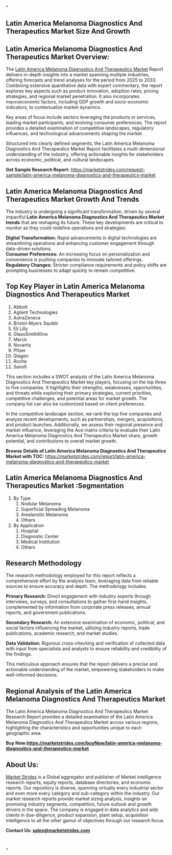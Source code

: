 "<h2>Latin America Melanoma Diagnostics And Therapeutics Market Size And Growth</h2>
<h2>Latin America Melanoma Diagnostics And Therapeutics Market Overview:</h2>
<p>The <a href=https://marketstrides.com/report/latin-america-melanoma-diagnostics-and-therapeutics-market>Latin America Melanoma Diagnostics And Therapeutics Market</a><strong> </strong>Report delivers in-depth insights into a market spanning multiple industries, offering forecasts and trend analyses for the period from 2025 to 2033. Combining extensive quantitative data with expert commentary, the report explores key aspects such as product innovation, adoption rates, pricing strategies, and regional market penetration. It also incorporates macroeconomic factors, including GDP growth and socio-economic indicators, to contextualize market dynamics.</p>
<p>Key areas of focus include sectors leveraging the products or services, leading market participants, and evolving consumer preferences. The report provides a detailed examination of competitive landscapes, regulatory influences, and technological advancements shaping the market.</p>
<p>Structured into clearly defined segments, the Latin America Melanoma Diagnostics And Therapeutics Market Report facilitates a multi-dimensional understanding of the industry, offering actionable insights for stakeholders across economic, political, and cultural landscapes.</p>
<p><strong>Get Sample Research Report:</strong> <a href=https://marketstrides.com/request-sample/latin-america-melanoma-diagnostics-and-therapeutics-market>https://marketstrides.com/request-sample/latin-america-melanoma-diagnostics-and-therapeutics-market</a></p>
<h2>Latin America Melanoma Diagnostics And Therapeutics Market Growth And Trends</h2>
<p>The industry is undergoing a significant transformation, driven by several impactful <strong>Latin America Melanoma Diagnostics And Therapeutics Market trends</strong> that are reshaping its future. These key developments are critical to monitor as they could redefine operations and strategies:</p>
<p><strong>Digital Transformation:</strong> Rapid advancements in digital technologies are streamlining operations and enhancing customer engagement through data-driven solutions.<br /><strong>Consumer Preferences:</strong> An increasing focus on personalization and convenience is pushing companies to innovate tailored offerings.<br /><strong>Regulatory Changes:</strong> Stricter compliance requirements and policy shifts are prompting businesses to adapt quickly to remain competitive.</p>
<h2>Top Key Player in Latin America Melanoma Diagnostics And Therapeutics Market</h2>
<p><ol> 
<li>Abbott</li> 
<li>Agilent Technologies</li> 
<li>AstraZeneca</li> 
<li>Bristol-Myers Squibb</li> 
<li>Eli Lilly</li> 
<li>GlaxoSmithKline</li> 
<li>Merck</li> 
<li>Novartis</li> 
<li>Pfizer</li> 
<li>Qiagen</li> 
<li>Roche</li> 
<li>Sanofi</li> 
</ol></p>
<p>This section includes a SWOT analysis of the Latin America Melanoma Diagnostics And Therapeutics Market  key players, focusing on the top three to five companies. It highlights their strengths, weaknesses, opportunities, and threats while exploring their primary strategies, current priorities, competitive challenges, and potential areas for market growth. The company list can also be customized based on client preferences.</p>
<p>In the competitive landscape section, we rank the top five companies and analyze recent developments, such as partnerships, mergers, acquisitions, and product launches. Additionally, we assess their regional presence and market influence, leveraging the Ace matrix criteria to evaluate their Latin America Melanoma Diagnostics And Therapeutics Market share, growth potential, and contributions to overall market growth.</p>
<p><strong>Browse Details of Latin America Melanoma Diagnostics And Therapeutics Market with TOC:</strong> <a href=https://marketstrides.com/report/latin-america-melanoma-diagnostics-and-therapeutics-market>https://marketstrides.com/report/latin-america-melanoma-diagnostics-and-therapeutics-market</a></p>
<h2>Latin America Melanoma Diagnostics And Therapeutics Market :Segmentation</h2>
<p><ol> 
<li>By Type 
<ol> 
<li>Nodular Melanoma</li> 
<li>Superficial Spreading Melanoma</li> 
<li>Amelanotic Melanoma</li> 
<li>Others</li> 
</ol> 
</li> 
<li>By Application 
<ol> 
<li>Hospital</li> 
<li>Diagnostic Center</li> 
<li>Medical Institution</li> 
<li>Others</li> 
</ol> 
</li> 
</ol></p>
<h2>Research Methodology</h2>
<p>The research methodology employed for this report reflects a comprehensive effort by the analysis team, leveraging data from reliable sources to ensure accuracy and depth. The methodology includes:</p>
<p><strong>Primary Research:</strong> Direct engagement with industry experts through interviews, surveys, and consultations to gather first-hand insights, complemented by information from corporate press releases, annual reports, and government publications.</p>
<p><strong>Secondary Research:</strong> An extensive examination of economic, political, and social factors influencing the market, utilizing industry reports, trade publications, academic research, and market studies.</p>
<p><strong>Data Validation:</strong> Rigorous cross-checking and verification of collected data with input from specialists and analysts to ensure reliability and credibility of the findings.</p>
<p>This meticulous approach ensures that the report delivers a precise and actionable understanding of the market, empowering stakeholders to make well-informed decisions.</p>
<h2>Regional Analysis of the Latin America Melanoma Diagnostics And Therapeutics Market</h2>
<p>The Latin America Melanoma Diagnostics And Therapeutics Market Research Report provides a detailed examination of the Latin America Melanoma Diagnostics And Therapeutics Market across various regions, highlighting the characteristics and opportunities unique to each geographic area.</p>

<p><strong>Buy Now:<a href=https://marketstrides.com/buyNow/latin-america-melanoma-diagnostics-and-therapeutics-market?price=single_price>https://marketstrides.com/buyNow/latin-america-melanoma-diagnostics-and-therapeutics-market</a></strong></p>
<h2>About Us:</h2>
<p><a href=https://marketstrides.com/>Market Strides</a> is a Global aggregator and publisher of Market intelligence research reports, equity reports, database directories, and economic reports. Our repository is diverse, spanning virtually every industrial sector and even more every category and sub-category within the industry. Our market research reports provide market sizing analysis, insights on promising industry segments, competition, future outlook and growth drivers in the space. The company is engaged in data analytics and aids clients in due-diligence, product expansion, plant setup, acquisition intelligence to all the other gamut of objectives through our research focus.</p>
<p><strong>Contact Us: <a href=mailto:sales@marketstrides.com>sales@marketstrides.com</a></strong></p>
<p> </p>"

